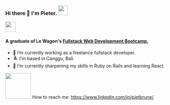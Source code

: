 ### Hi there 👋 I'm Pieter. <img src = "https://raw.githubusercontent.com/MartinHeinz/MartinHeinz/master/wave.gif" width = 30px>

<img src = "https://media2.giphy.com/media/QssGEmpkyEOhBCb7e1/giphy.gif?cid=ecf05e47a0n3gi1bfqntqmob8g9aid1oyj2wr3ds3mg700bl&rid=giphy.gif" width = 32px>

#### A graduate of Le Wagon's <a href="https://www.lewagon.com/">Fullstack Web Development Bootcamp.</a>

- 🔭 I’m currently working as a freelance fullstack developer.
- 🏝️ I'm based in Canggu, Bali.
- 🌱 I’m currently sharpening my skills in Ruby on Rails and learning React. 

<img src='https://raw.githubusercontent.com/ShahriarShafin/ShahriarShafin/main/Assets/handshake.gif' width="80px"> How to reach me: https://www.linkedin.com/in/pietbrune/ 


<!--
**PieterBrune/PieterBrune** is a ✨ _special_ ✨ repository because its `README.md` (this file) appears on your GitHub profile.

Here are some ideas to get you started:

- 🔭 I’m currently working on ...
- 🌱 I’m currently learning ...
- 👯 I’m looking to collaborate on ...
- 🤔 I’m looking for help with ...
- 💬 Ask me about ...
- 📫 How to reach me: ...
- 😄 Pronouns: ...
- ⚡ Fun fact: ...
-->
